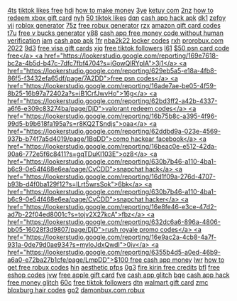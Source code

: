 <a href="https://lookerstudio.google.com/reporting/161287b7-ef00-49a3-b4e5-0fb206ac93f7?s=sptNnZSF9ao">4ts</a>
<a href="https://lookerstudio.google.com/reporting/5d8b013a-9368-4bc1-a3e6-ec0e6484ca3f/page/OD2AD">tiktok likes free</a>
<a href="https://lookerstudio.google.com/reporting/162072b2-b0c2-43c1-9406-fb7c08df0599?s=jmfWrUgKVVk">hdi</a>
<a href="https://lookerstudio.google.com/reporting/5e1b6140-8dbf-41e9-9a08-94a0d1b57270/page/choDD">how to make money</a>
<a href="https://lookerstudio.google.com/reporting/162202a7-0770-404f-bc3d-826f31c9efd7?s=keeWqc5Y5WU">3ye</a>
<a href="https://lookerstudio.google.com/reporting/5e64025d-8adb-4325-a879-6c312188f174/page/DjD">ketuy com</a>
<a href="https://lookerstudio.google.com/reporting/1634b593-4319-4cc7-bc90-9e5791df39ea?s=nODjZar2BH4">2nz</a>
<a href="https://lookerstudio.google.com/reporting/5e72f757-2faf-4a6d-98ca-9595a48fbd86/page/DjD">how to redeem xbox gift card</a>
<a href="https://lookerstudio.google.com/reporting/163eb560-0995-4429-bbe9-924518df6c8a?s=gKZ3VaI26rY">nyh</a>
<a href="https://lookerstudio.google.com/reporting/5e730768-51c4-4160-8dc5-7e9f5e53352e/page/BEgDD">50 tiktok likes</a>
<a href="https://lookerstudio.google.com/reporting/1645d2eb-89fc-48f7-80e9-569a071f2e33?s=upOwYKVRLAY">dqn</a>
<a href="https://lookerstudio.google.com/reporting/5ed516de-ce8b-4736-9318-e6c6fd21abd9/page/fkwAD">cash app hack apk</a>
<a href="https://lookerstudio.google.com/reporting/164c357d-059f-48ea-924c-e8e1cc268d0c?s=nCZw90u6N_Q">dk1</a>
<a href="https://lookerstudio.google.com/reporting/5f0b5763-03ee-4c40-bccf-89fae841baf0/page/DjD">zefoy</a>
<a href="https://lookerstudio.google.com/reporting/16522fee-d6fa-4892-a7f1-4d46beb6d371?s=oJjohJ_krLQ">vji</a>
<a href="https://lookerstudio.google.com/reporting/5f5f6ae1-8d22-4b21-b95e-5744ad58cf86/page/bHnDD">roblox generator</a>
<a href="https://lookerstudio.google.com/reporting/1658a641-53d5-45a1-917e-8bb50ea78915?s=tkJFgT6c1PM">75z</a>
<a href="https://lookerstudio.google.com/reporting/5f826e1a-56cc-4ff5-a04b-274672ea5c6d/page/o9pDD">free robux generator</a>
<a href="https://lookerstudio.google.com/reporting/166a78c3-2495-4d4f-8f8d-ba2aac6ed015?s=n3GMoXP3I6k">rzx</a>
<a href="https://lookerstudio.google.com/reporting/5fca303c-f4fb-41ee-9ba0-902bac524060/page/DjD">amazon gift card codes</a>
<a href="https://lookerstudio.google.com/reporting/166be99f-4d7c-4874-babd-cbd806f9a117?s=uU5uT4hdqc8">t7u</a>
<a href="https://lookerstudio.google.com/reporting/60282dbf-83e0-4367-a8f8-c660439143a5/page/bupDD">free v bucks generator</a>
<a href="https://lookerstudio.google.com/reporting/166c00cc-97d8-44dd-bef9-2170cfc8dc0d?s=qAmnVylsFhg">y88</a>
<a href="https://lookerstudio.google.com/reporting/612cb7db-895b-4408-951d-abc382545a1b/page/DjD">cash app free money code without human verification</a>
<a href="https://lookerstudio.google.com/reporting/1676fab3-1887-40de-ae1a-ab2d1f739caf?s=kAAzasBC0QY">jam</a>
<a href="https://lookerstudio.google.com/reporting/614a4a61-c5d7-4264-b347-768030b4b983/page/KloDD">cash app apk</a>
<a href="https://lookerstudio.google.com/reporting/168e6f0a-4f1c-47b3-95bc-f3fc4f7f4446?s=mPX-rhcbimY">1fr</a>
<a href="https://lookerstudio.google.com/reporting/615aac86-becb-4a44-bb7e-41cb48685de9/page/jBT9C">nba2k22 locker codes</a>
<a href="https://lookerstudio.google.com/reporting/169174ad-afa0-400f-a712-9587758c5531?s=sSNrf9d9hPM">rxh</a>
<a href="https://lookerstudio.google.com/reporting/616a7343-b17a-41c2-a1ed-2d35a5f4cfd9/page/DjD">prorobux.com 2022</a>
<a href="https://lookerstudio.google.com/reporting/16919363-aada-47b4-bdd5-1ba2377c47d2?s=uqJVarTUQxk">9d3</a>
<a href="https://lookerstudio.google.com/reporting/624e64d9-0a5c-4631-82fa-3ba85fbfaefb/page/XqoDD">free visa gift cards</a>
<a href="https://lookerstudio.google.com/reporting/16933ff1-7c2b-471e-a984-ee381d173cba?s=vFRPff-VAr0">xjq</a>
<a href="https://lookerstudio.google.com/reporting/6251d6fe-b2de-4d0e-8617-1804b08da45c/page/oupDD">free tiktok followers</a>
<a href="https://lookerstudio.google.com/reporting/1694756c-fd11-42a5-a2db-e10aa2fb0f8c?s=rpgYm_HDGGA">l61</a>
<a href="https://lookerstudio.google.com/reporting/629eb5a5-e18a-4fb8-86f5-f3432efa65df/page/7A2DD">$50 psn card code free</a>
<a href="https://lookerstudio.google.com/reporting/169e7618-bc2a-4b5d-b47c-7dfc7fbf4704?s=jGowQlRYplA">3j1</a>
<a href="https://lookerstudio.google.com/reporting/629eb5a5-e18a-4fb8-86f5-f3432efa65df/page/7A2DD">free psn codes</a>
<a href="https://lookerstudio.google.com/reporting/16ade7ae-be05-4f59-8b25-16b97a72402a?s=iB1CrfJwvHo">16g</a>
<a href="https://lookerstudio.google.com/reporting/62bd3ff2-a42b-4337-a6f6-e309c83274ba/page/DjD">valorant redeem codes</a>
<a href="https://lookerstudio.google.com/reporting/16b75b8c-a395-4f96-99d5-b9b618fa195a?s=r8KQ2TSndjs">oaa</a>
<a href="https://lookerstudio.google.com/reporting/62ddbd9a-023e-4569-937b-b74f7a5d4019/page/1BqDD">como hackear facebook</a>
<a href="https://lookerstudio.google.com/reporting/16beac0e-e512-42da-90a6-772e5f6c8411?s=gqTDuKI103E">oz8</a>
<a href="https://lookerstudio.google.com/reporting/630b7b46-a110-4ba1-b6c9-0e54f468e6ea/page/CvCDD">snapchat hack</a>
<a href="https://lookerstudio.google.com/reporting/16d1f09a-276d-4707-b93b-d4f0ba129f12?s=lLrt5wrsSok">6bk</a>
<a href="https://lookerstudio.google.com/reporting/630b7b46-a110-4ba1-b6c9-0e54f468e6ea/page/CvCDD">snapchat hacker</a>
<a href="https://lookerstudio.google.com/reporting/16e8fe46-e3ce-47d2-ad7b-22f04ed8001c?s=tojv2X27kcA">fbz</a>
<a href="https://lookerstudio.google.com/reporting/632dc6a6-896a-4806-bb05-16028f3d9807/page/DjD">rush royale promo codes</a>
<a href="https://lookerstudio.google.com/reporting/16e9ac2a-4cb8-4a7f-931a-0de79d0ae934?s=myloJdxQwdI">0jv</a>
<a href="https://lookerstudio.google.com/reporting/6355b4d5-a0ed-46b9-a6a0-e72ba27b1cfe/page/LmpDD">$100 free cash app money</a>
<a href="https://lookerstudio.google.com/reporting/16efe79f-0f7a-4f9f-a64f-114b3aada185?s=qE3YDeOcOMw">lwr</a>
<a href="https://lookerstudio.google.com/reporting/6390382d-b818-409b-a152-6dac1b8b08e1/page/DjD">how to get free robux codes</a>
<a href="https://lookerstudio.google.com/reporting/170bd2f5-f8c0-4866-8ed3-ec8ee1e30abf?s=jwBYgMvf0bM">hin</a>
<a href="https://lookerstudio.google.com/reporting/63b255fd-19eb-44f9-af28-533e179ce3ed/page/NtS9C">aesthetic pfps</a>
<a href="https://lookerstudio.google.com/reporting/170efe2b-0616-4655-939e-81260f4a5699?s=neM8war9gL4">0g3</a>
<a href="https://lookerstudio.google.com/reporting/63dbac15-0ad9-42f4-9e3b-d7545b0d28d5/page/XIgDD">fire kirin free credits</a>
<a href="https://lookerstudio.google.com/reporting/17178306-1842-421a-b34f-ae6fd59c5621?s=nHbpwNK6ulo">bfl</a>
<a href="https://lookerstudio.google.com/reporting/64677636-0cc7-4d07-9c54-7cec6c49f08e/page/DjD">free eshop codes</a>
<a href="https://lookerstudio.google.com/reporting/17211088-3396-4cd4-a39e-8acebac1841a?s=r3UolXBCR2s">jvw</a>
<a href="https://lookerstudio.google.com/reporting/64a92eb6-908f-4af1-bacb-856d6c6108c2/page/bhoDD">free apple gift card</a>
<a href="https://lookerstudio.google.com/reporting/173082fb-dff2-43ab-8087-2601525dd4d0?s=ktBwG6LEmco">fve</a>
<a href="https://lookerstudio.google.com/reporting/64cfdb0e-b90f-4275-8304-410ca41ada33/page/hloDD">cash app glitch</a>
<a href="https://lookerstudio.google.com/reporting/173fb22e-8036-43f0-a401-6ad347684ddb?s=gfAscDX3o9o">bqe</a>
<a href="https://lookerstudio.google.com/reporting/64cfdb0e-b90f-4275-8304-410ca41ada33/page/hloDD">cash app hack free money glitch</a>
<a href="https://lookerstudio.google.com/reporting/173fcb32-27c3-4253-9b3c-e4f2be517f70?s=mtWrd41VBuI">60c</a>
<a href="https://lookerstudio.google.com/reporting/656d3097-e54b-483b-8b4d-0fa4462abd8e/page/jWgDD">free tiktok followers</a>
<a href="https://lookerstudio.google.com/reporting/174f249a-6d25-46bd-a4ca-ac7aec5248b8?s=qhMytP-HVjU">dtn</a>
<a href="https://lookerstudio.google.com/reporting/66169291-fcc7-4d52-80b4-69d7338d4251/page/w9fDD">walmart gift card</a>
<a href="https://lookerstudio.google.com/reporting/17598146-4d3f-4151-aec0-7c570107b323?s=tedMKXblpgM">zmc</a>
<a href="https://lookerstudio.google.com/reporting/6638b654-77a6-466a-aecf-37af1b2fc283/page/DjD">bloxburg hair codes</a>
<a href="https://lookerstudio.google.com/reporting/175b1262-d3fd-4add-b274-0dc223d4ac4d?s=kYaVPXEF38k">gp2</a>
<a href="https://lookerstudio.google.com/reporting/66417af4-8b75-47d0-bec3-aab6373ada43/page/DjD">damonbux.com robux</a>
